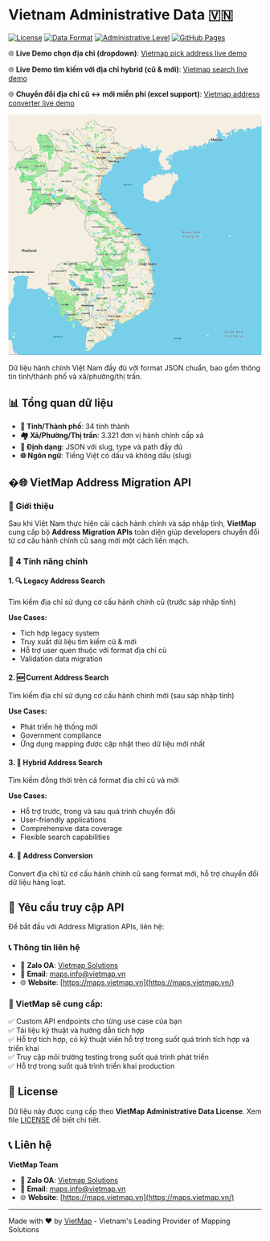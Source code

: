 # Vietnam Administrative Data 🇻🇳

[![License](https://img.shields.io/badge/License-VietMap-blue.svg)](LICENSE)
[![Data Format](https://img.shields.io/badge/Format-JSON-green.svg)](.)
[![Administrative Level](https://img.shields.io/badge/Level-Province%2FWard-orange.svg)](.)
[![GitHub Pages](https://img.shields.io/badge/Demo-GitHub%20Pages-brightgreen.svg)](https://vietmap-company.github.io/vietnam_administrative_address/)

🌐 **Live Demo chọn địa chỉ (dropdown)**: [Vietmap pick address live demo](https://vietmap-company.github.io/vietnam_administrative_address/)

🌐 **Live Demo tìm kiếm với địa chỉ hybrid (cũ & mới)**: [Vietmap search live demo](https://tools.vietmap.vn/staging/)

🌐 **Chuyển đổi địa chỉ cũ <-> mới miễn phí (excel support)**: [Vietmap address converter live demo](https://tools.vietmap.vn/staging/convert-address)

![Preview](https://raw.githubusercontent.com/vietmap-company/vietnam_administrative_address/main/./images/new_boundary.png)



Dữ liệu hành chính Việt Nam đầy đủ với format JSON chuẩn, bao gồm thông tin tỉnh/thành phố và xã/phường/thị trấn.

## 📊 Tổng quan dữ liệu

- **📍 Tỉnh/Thành phố**: 34 tỉnh thành
- **🏘️ Xã/Phường/Thị trấn**: 3.321 đơn vị hành chính cấp xã
- **🔄 Định dạng**: JSON với slug, type và path đầy đủ
- **🌐 Ngôn ngữ**: Tiếng Việt có dấu và không dấu (slug)

## �🌐 VietMap Address Migration API

### 🚀 Giới thiệu

Sau khi Việt Nam thực hiện cải cách hành chính và sáp nhập tỉnh, **VietMap** cung cấp bộ **Address Migration APIs** toàn diện giúp developers chuyển đổi từ cơ cấu hành chính cũ sang mới một cách liền mạch.

### 🎯 4 Tính năng chính

#### 1. 🔍 Legacy Address Search
Tìm kiếm địa chỉ sử dụng cơ cấu hành chính cũ (trước sáp nhập tỉnh)

**Use Cases:**
- Tích hợp legacy system
- Truy xuất dữ liệu tìm kiếm cũ & mới
- Hỗ trợ user quen thuộc với format địa chỉ cũ
- Validation data migration

#### 2. 🆕 Current Address Search  
Tìm kiếm địa chỉ sử dụng cơ cấu hành chính mới (sau sáp nhập tỉnh)

**Use Cases:**
- Phát triển hệ thống mới
- Government compliance
- Ứng dụng mapping được cập nhật theo dữ liệu mới nhất

#### 3. 🔄 Hybrid Address Search
Tìm kiếm đồng thời trên cả format địa chỉ cũ và mới

**Use Cases:**
- Hỗ trợ trước, trong và sau quá trình chuyển đổi
- User-friendly applications
- Comprehensive data coverage
- Flexible search capabilities

#### 4. 🔀 Address Conversion
Convert địa chỉ từ cơ cấu hành chính cũ sang format mới, hỗ trợ chuyển đổi dữ liệu hàng loạt.


## 🔑 Yêu cầu truy cập API

Để bắt đầu với Address Migration APIs, liên hệ:

### 📞 Thông tin liên hệ

- 💬 **Zalo OA**: [Vietmap Solutions](https://zalo.me/vietmapmapsapi)
- 📧 **Email**: [maps.info@vietmap.vn](https://raw.githubusercontent.com/vietmap-company/vietnam_administrative_address/main/mailto:maps.info@vietmap.vn)  
- 🌐 **Website**: [https://maps.vietmap.vn](https://maps.vietmap.vn/)

### 🎁 VietMap sẽ cung cấp:

✅ Custom API endpoints cho từng use case của bạn  
✅ Tải liệu kỹ thuật và hướng dẫn tích hợp  
✅ Hỗ trợ tích hợp, có kỹ thuật viên hỗ trợ trong suốt quá trình tích hợp và triển khai  
✅ Truy cập môi trường testing trong suốt quá trình phát triển</br>
✅ Hỗ trợ trong suốt quá trình triển khai production

## 📄 License

Dữ liệu này được cung cấp theo **VietMap Administrative Data License**. Xem file [LICENSE](LICENSE) để biết chi tiết.

## 📞 Liên hệ

**VietMap Team**
- 💬 **Zalo OA**: [Vietmap Solutions](https://zalo.me/vietmapmapsapi)
- 📧 **Email**: [maps.info@vietmap.vn](https://raw.githubusercontent.com/vietmap-company/vietnam_administrative_address/main/mailto:maps.info@vietmap.vn)
- 🌐 **Website**: [https://maps.vietmap.vn](https://maps.vietmap.vn/)

---

Made with ❤️ by [VietMap](https://www.vietmap.vn/) - Vietnam's Leading Provider of Mapping Solutions

